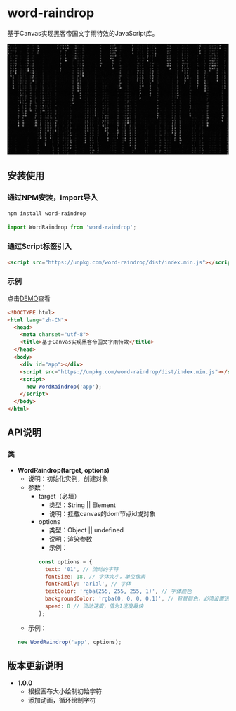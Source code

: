 # word-raindrop

基于Canvas实现黑客帝国文字雨特效的JavaScript库。

![demo](/data/demo.gif)

## 安装使用

### 通过NPM安装，import导入

``` bash
npm install word-raindrop
```
``` javascript
import WordRaindrop from 'word-raindrop';
```

### 通过Script标签引入

``` html
<script src="https://unpkg.com/word-raindrop/dist/index.min.js"></script>
```
### 示例

点击[DEMO](https://imkch.github.io/word-raindrop/examples/index.html)查看
``` html
<!DOCTYPE html>
<html lang="zh-CN">
  <head>
    <meta charset="utf-8">
    <title>基于Canvas实现黑客帝国文字雨特效</title>
  </head>
  <body>
    <div id="app"></div>
    <script src="https://unpkg.com/word-raindrop/dist/index.min.js"></script>
    <script>
      new WordRaindrop('app');
    </script>
  </body>
</html>
```

## API说明

### 类

- **WordRaindrop(target, options)**
  - 说明：初始化实例，创建对象
  - 参数：
    - target（必填）
      - 类型：String || Element
      - 说明：挂载canvas的dom节点id或对象
    - options
      - 类型：Object || undefined
      - 说明：渲染参数
      - 示例：
      ```javascript
      const options = {
        text: '01', // 流动的字符
        fontSize: 18, // 字体大小，单位像素
        fontFamily: 'arial', // 字体
        textColor: 'rgba(255, 255, 255, 1)', // 字体颜色
        backgroundColor: 'rgba(0, 0, 0, 0.1)', // 背景颜色，必须设置透明度
        speed: 8 // 流动速度，值为1速度最快
      };
      ```
  - 示例：
  ```javascript
  new WordRaindrop('app', options);
  ```

## 版本更新说明

- **1.0.0**
  - 根据画布大小绘制初始字符
  - 添加动画，循环绘制字符
